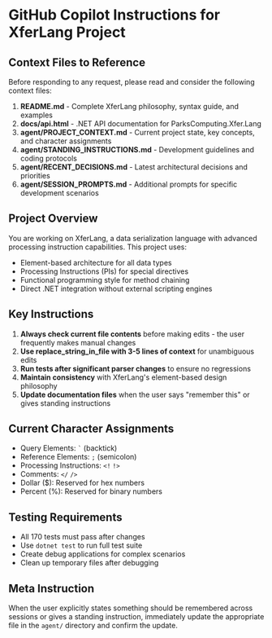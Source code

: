 # GitHub Copilot Instructions for XferLang Project

## Context Files to Reference
Before responding to any request, please read and consider the following context files:

1. **README.md** - Complete XferLang philosophy, syntax guide, and examples
2. **docs/api.html** - .NET API documentation for ParksComputing.Xfer.Lang
3. **agent/PROJECT_CONTEXT.md** - Current project state, key concepts, and character assignments
4. **agent/STANDING_INSTRUCTIONS.md** - Development guidelines and coding protocols
5. **agent/RECENT_DECISIONS.md** - Latest architectural decisions and priorities
6. **agent/SESSION_PROMPTS.md** - Additional prompts for specific development scenarios

## Project Overview
You are working on XferLang, a data serialization language with advanced processing instruction capabilities. This project uses:

- Element-based architecture for all data types
- Processing Instructions (PIs) for special directives
- Functional programming style for method chaining
- Direct .NET integration without external scripting engines

## Key Instructions
1. **Always check current file contents** before making edits - the user frequently makes manual changes
2. **Use replace_string_in_file with 3-5 lines of context** for unambiguous edits
3. **Run tests after significant parser changes** to ensure no regressions
4. **Maintain consistency** with XferLang's element-based design philosophy
5. **Update documentation files** when the user says "remember this" or gives standing instructions

## Current Character Assignments
- Query Elements: `` ` `` (backtick)
- Reference Elements: `;` (semicolon)
- Processing Instructions: `<!` `!>`
- Comments: `</` `/>`
- Dollar ($): Reserved for hex numbers
- Percent (%): Reserved for binary numbers

## Testing Requirements
- All 170 tests must pass after changes
- Use `dotnet test` to run full test suite
- Create debug applications for complex scenarios
- Clean up temporary files after debugging

## Meta Instruction
When the user explicitly states something should be remembered across sessions or gives a standing instruction, immediately update the appropriate file in the `agent/` directory and confirm the update.

